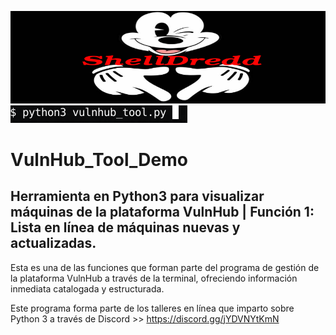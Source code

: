![alt text](/images/logo-banner.png)
![alt text](/images/1.png)


# VulnHub_Tool_Demo
## Herramienta en Python3 para visualizar máquinas de la plataforma VulnHub | Función 1: Lista en línea de máquinas nuevas y actualizadas.

Esta es una de las funciones que forman parte del programa de gestión de la plataforma VulnHub a través de la terminal, ofreciendo información inmediata catalogada y estructurada.

Este programa forma parte de los talleres en línea que imparto sobre Python 3 a través de Discord >> https://discord.gg/jYDVNYtKmN
